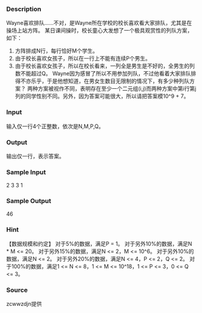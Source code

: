 
### Description
Wayne喜欢排队……不对，是Wayne所在学校的校长喜欢看大家排队，尤其是在操场上站方阵。
某日课间操时，校长童心大发想了一个极具观赏性的列队方案，如下：
1. 方阵排成N行，每行恰好M个学生。
2. 由于校长喜欢女孩子，所以在一行上不能有连续P个男生。
3. 由于校长喜欢女孩子，所以在校长看来，一列全是男生是不好的，全男生的列数不能超过Q。
Wayne因为感冒了所以不用参加列队，不过他看着大家排队排得不亦乐乎，于是他想知道，在男女生数目无限制的情况下，有多少种列队方案？
两种方案被视作不同，表明存在至少一个二元组(i,j)而两种方案中第i行第j列的同学性别不同。另外，因为答案可能很大，所以请把答案模10^9 + 7。

### Input
输入仅一行4个正整数，依次是N,M,P,Q。

### Output
输出仅一行，表示答案。

### Sample Input
2 3 3 1

### Sample Output
46

### Hint
【数据规模和约定】
对于5%的数据，满足P = 1。
对于另外10%的数据，满足N * M <= 20。
对于另外15%的数据，满足N <= 2，M <= 10^6。
对于另外10%的数据，满足N <= 2。
对于另外20%的数据，满足N <= 4，P <= 2，Q <= 2。
对于100%的数据，满足1 <= N <= 8，1 <= M <= 10^18，1 <= P <= 3，0 <= Q <= 3。

### Source
zcwwzdjn提供